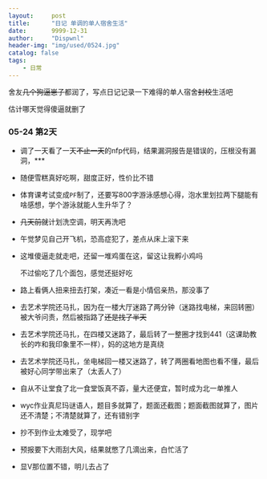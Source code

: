 ```yaml
---
layout:     post
title:      "日记 单调的单人宿舍生活"
date:       9999-12-31
author:     "Dispwnl"
header-img: "img/used/0524.jpg"
catalog: false
tags:
    - 日常
---
```


舍友~~几个狗逼崽子~~都润了，写点日记记录一下难得的单人宿舍~~封校~~生活吧

估计哪天觉得傻逼就删了

### 05-24 第2天

- 调了一天看了一天~~不止一天~~的nfp代码，结果漏洞报告是错误的，压根没有漏洞，***

- 随便雪糕真好吃啊，甜度正好，性价比不错

- 体育课考试变成`PF`制了，还要写800字游泳感想心得，泡水里划拉两下腿能有啥感想，学个游泳就能人生升华了？

- ~~几天前就~~计划洗空调，明天再洗吧

- 午觉梦见自己开飞机，恐高症犯了，差点从床上滚下来

- 这堆傻逼走就走吧，还留一堆鸡蛋在这，留这让我孵小鸡吗

  不过偷吃了几个面包，感觉还挺好吃

- 路上看俩人扭来扭去打架，凑近一看是小情侣亲热，那没事了

- 去艺术学院还马扎，因为在一楼大厅迷路了两分钟（迷路找电梯，来回转圈）被大爷问责，然后被指路了~~还是找了半天~~

- 去艺术学院还马扎，在四楼又迷路了，最后转了一整圈才找到441（这课助教长的咋和我印象里不一样），妈的这地方是真绕

- 去艺术学院还马扎，坐电梯回一楼又迷路了，转了两圈看地图也看不懂，最后被好心同学带出来了（太丢人了）

- 自从不让堂食了北一食堂饭真不孬，量大还便宜，暂时成为北一单推人

- wyc作业真尼玛谜语人，题目多就算了，题面还截图；题面截图就算了，图片还不清楚；不清楚就算了，还有错别字

- 抄不到作业太难受了，现学吧

- 预报要下大雨刮大风，结果就憋了几滴出来，白忙活了

- 显V那位置不错，明儿去占了